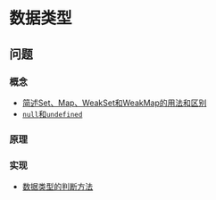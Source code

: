 # 数据类型

## 问题

### 概念

- [简述Set、Map、WeakSet和WeakMap的用法和区别]()
- [`null`和`undefined`]()

### 原理


### 实现

- [数据类型的判断方法]()
